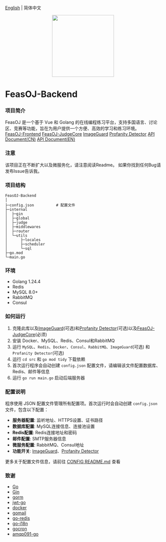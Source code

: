 [English](README.md) | 简体中文
<p align="center">
    <a href="https://github.com/ClaretWheel1481/FeasOJ-Backend">
        <img src="public/logo.png" height="200"/>
    </a>
</p>

# FeasOJ-Backend
### 项目简介
FeasOJ 是一个基于 Vue 和 Golang 的在线编程练习平台，支持多国语言、讨论区、竞赛等功能，旨在为用户提供一个方便、高效的学习和练习环境。
<br>
[FeasOJ-Frontend](https://github.com/ClaretWheel1481/FeasOJ)
[FeasOJ-JudgeCore](https://github.com/ClaretWheel1481/FeasOJ-JudgeCore)
[ImageGuard](https://github.com/ClaretWheel1481/ImageGuard)
[Profanity Detector](https://github.com/ClaretWheel1481/ProfanityDetector)
[API Document(CN)](https://claret-feasoj.apifox.cn)
[API Document(EN)](https://claret-feasoj.apifox.cn/en/)

### 注意
该项目正在不断扩大以及微服务化，请注意阅读Readme。
如果你找到任何Bug请发布Issue告诉我。

### 项目结构
```
FeasOJ-Backend
│ 
├─config.json          # 配置文件
├─internal
│  ├─gin
│  ├─global
│  ├─judge
│  ├─middlewares
│  ├─router
│  └─utils
│      ├─locales
│      ├─scheduler
│      └─sql
├─go.mod
└─main.go
```

### 环境
- Golang 1.24.4
- Redis
- MySQL 8.0+
- RabbitMQ
- Consul

### 如何运行
1. 克隆此库以及[ImageGuard](https://github.com/ClaretWheel1481/ImageGuard)(可选)和[Profanity Detector](https://github.com/ClaretWheel1481/ProfanityDetector)(可选)以及[FeasOJ-JudgeCore](https://github.com/ClaretWheel1481/FeasOJ-JudgeCore)(必须)
2. 安装 Docker、MySQL、Redis、Consul和RabbitMQ
3. 运行 `MySQL`、`Redis`、`Docker`、`Consul`、`RabbitMQ`、`ImageGuard`(可选) 和 `Profanity Detector`(可选)
4. 运行 `cd src` 和 `go mod tidy` 下载依赖
5. 首次运行程序会自动创建 `config.json` 配置文件，请编辑该文件配置数据库、Redis、邮件等信息
6. 运行 `go run main.go` 启动后端服务器

### 配置说明
程序使用 JSON 配置文件管理所有配置项。首次运行时会自动创建 `config.json` 文件，包含以下配置：

- **服务器配置**: 监听地址、HTTPS设置、证书路径
- **数据库配置**: MySQL连接信息、连接池设置
- **Redis配置**: Redis连接地址和密码
- **邮件配置**: SMTP服务器信息
- **微服务配置**: RabbitMQ、Consul地址
- **功能开关**: [ImageGuard](https://github.com/ClaretWheel1481/ImageGuard)、[Profanity Detector](https://github.com/ClaretWheel1481/ProfanityDetector)

更多关于配置文件信息，请前往 [CONFIG README.md](/docs/CONFIG_README_EN.md) 查看

### 致谢
- [Go](https://github.com/golang/go)
- [Gin](https://github.com/gin-gonic/gin)
- [gorm](https://github.com/go-gorm/gorm)
- [jwt-go](https://github.com/golang-jwt/jwt)
- [docker](https://github.com/moby/moby)
- [gomail](https://github.com/go-gomail/gomail)
- [go-redis](https://github.com/redis/go-redis)
- [go-i18n](https://github.com/nicksnyder/go-i18n)
- [gocron](https://github.com/go-co-op/gocron)
- [amqp091-go](https://github.com/rabbitmq/amqp091-go)